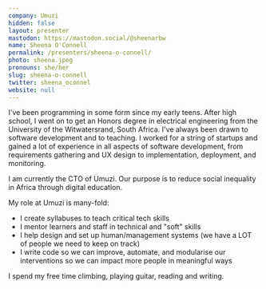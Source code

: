 ```yaml
---
company: Umuzi
hidden: false
layout: presenter
mastodon: https://mastodon.social/@sheenarbw
name: Sheena O'Connell
permalink: /presenters/sheena-o-connell/
photo: sheena.jpeg
pronouns: she/her
slug: sheena-o-connell
twitter: sheena_oconnel
website: null
---
```


I've been programming in some form since my early teens. After high school, I went on to get an Honors degree in electrical engineering from the University of the Witwatersrand, South Africa.  I've always been drawn to software development and to teaching. I worked for a string of startups and gained a lot of experience in all aspects of software development, from requirements gathering and UX design to implementation, deployment, and monitoring.

I am currently the CTO of Umuzi. Our purpose is to reduce social inequality in Africa through digital education.

My role at Umuzi is many-fold:

- I create syllabuses to teach critical tech skills
- I mentor learners and staff in technical and "soft" skills
- I help design and set up human/management systems (we have a LOT of people we need to keep on track)
- I write code so we can improve, automate, and modularise our interventions so we can impact more people in meaningful ways

I spend my free time climbing, playing guitar, reading and writing.
